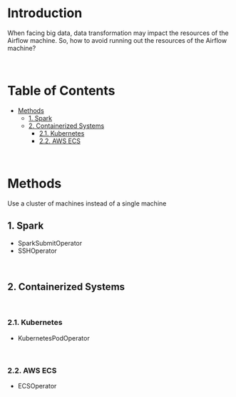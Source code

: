 <!-- omit in toc -->
# Introduction

When facing big data, data transformation may impact the resources of the Airflow machine. So, how to avoid running out the resources of the Airflow machine?

<br />

<!-- omit in toc -->
# Table of Contents
- [Methods](#methods)
  - [1. Spark](#1-spark)
  - [2. Containerized Systems](#2-containerized-systems)
    - [2.1. Kubernetes](#21-kubernetes)
    - [2.2. AWS ECS](#22-aws-ecs)
<br />

# Methods
Use a cluster of machines instead of a single machine
<br />

## 1. Spark
* SparkSubmitOperator
* SSHOperator

<br />

## 2. Containerized Systems

<br />

### 2.1. Kubernetes
* KubernetesPodOperator

<br />

### 2.2. AWS ECS
* ECSOperator
